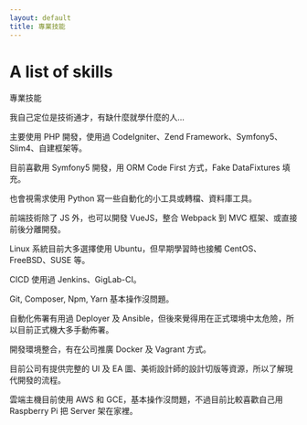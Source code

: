 ```yaml
---
layout: default
title: 專業技能
---
```

# A list of skills

專業技能

我自己定位是技術通才，有缺什麼就學什麼的人...

主要使用 PHP 開發，使用過 CodeIgniter、Zend Framework、Symfony5、Slim4、自建框架等。

目前喜歡用 Symfony5 開發，用 ORM Code First 方式，Fake DataFixtures 填充。

也會視需求使用 Python 寫一些自動化的小工具或轉檔、資料庫工具。

前端技術除了 JS 外，也可以開發 VueJS，整合 Webpack 到 MVC 框架、或直接前後分離開發。

Linux 系統目前大多選擇使用 Ubuntu，但早期學習時也接觸 CentOS、FreeBSD、SUSE 等。

CICD 使用過 Jenkins、GigLab-CI。

Git, Composer, Npm, Yarn 基本操作沒問題。

自動化佈署有用過 Deployer 及 Ansible，但後來覺得用在正式環境中太危險，所以目前正式機大多手動佈署。

開發環境整合，有在公司推廣 Docker 及 Vagrant 方式。

目前公司有提供完整的 UI 及 EA 圖、美術設計師的設計切版等資源，所以了解現代開發的流程。

雲端主機目前使用 AWS 和 GCE，基本操作沒問題，不過目前比較喜歡自己用 Raspberry Pi 把 Server 架在家裡。